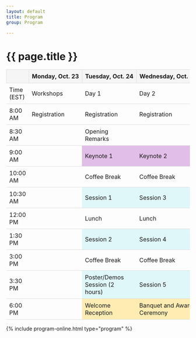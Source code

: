 ```yaml
---
layout: default
title: Program
group: Program

---
```


# {{ page.title }}

<table style="border-collapse: collapse; width: 100%;">
<thead>
<tr>
<th style="background-color: #f5f5f5; border: 1px solid #ddd; padding: 8px;"></th>
<th style="background-color: #f5f5f5; border: 1px solid #ddd; padding: 8px;">Monday,&nbsp;Oct.&nbsp;23</th>
<th style="background-color: #f5f5f5; border: 1px solid #ddd; padding: 8px;">Tuesday,&nbsp;Oct.&nbsp;24</th>
<th style="background-color: #f5f5f5; border: 1px solid #ddd; padding: 8px;">Wednesday,&nbsp;Oct.&nbsp;25</th>
<th style="background-color: #f5f5f5; border: 1px solid #ddd; padding: 8px;">Thursday,&nbsp;Oct.&nbsp;26</th>
</tr>
</thead>
<tbody>
<tr><td style="padding: 8px; border-bottom: 1px solid #ddd;">Time (EST)</td><td style="padding: 8px; border-bottom: 1px solid #ddd;">Workshops</td><td style="padding: 8px; border-bottom: 1px solid #ddd;">Day 1</td><td style="padding: 8px; border-bottom: 1px solid #ddd;">Day 2</td><td style="padding: 8px; border-bottom: 1px solid #ddd;">Day 3</td></tr>
<tr><td style="padding: 8px; border-bottom: 1px solid #ddd;">8:00 AM</td><td style="padding: 8px; border-bottom: 1px solid #ddd;">Registration</td><td style="padding: 8px; border-bottom: 1px solid #ddd;">Registration</td><td style="padding: 8px; border-bottom: 1px solid #ddd;">Registration</td><td style="padding: 8px; border-bottom: 1px solid #ddd;">Registration</td></tr>
<tr><td style="padding: 8px; border-bottom: 1px solid #ddd;">8:30 AM</td><td style="padding: 8px; border-bottom: 1px solid #ddd;"></td><td style="padding: 8px; border-bottom: 1px solid #ddd;">Opening Remarks</td><td style="padding: 8px; border-bottom: 1px solid #ddd;"></td><td style="padding: 8px; border-bottom: 1px solid #ddd;"></td></tr>
<tr><td style="padding: 8px; border-bottom: 1px solid #ddd;">9:00 AM</td><td style="padding: 8px; border-bottom: 1px solid #ddd;"></td><td style="padding: 8px; border-bottom: 1px solid #ddd;background-color: #e1bee7;">Keynote 1</td><td style="padding: 8px; border-bottom: 1px solid #ddd;background-color: #e1bee7;">Keynote 2</td><td style="padding: 8px; border-bottom: 1px solid #ddd;background-color: #e0f7fa;">Special Session (TBD)</td></tr>
<tr><td style="padding: 8px; border-bottom: 1px solid #ddd;">10:00 AM</td><td style="padding: 8px; border-bottom: 1px solid #ddd;"></td><td style="padding: 8px; border-bottom: 1px solid #ddd;">Coffee Break</td><td style="padding: 8px; border-bottom: 1px solid #ddd;">Coffee Break</td><td style="padding: 8px; border-bottom: 1px solid #ddd;">Coffee Break</td></tr>
<tr><td style="padding: 8px; border-bottom: 1px solid #ddd;">10:30 AM</td><td style="padding: 8px; border-bottom: 1px solid #ddd;"></td><td style="padding: 8px; border-bottom: 1px solid #ddd;background-color: #e0f7fa;">Session 1</td><td style="padding: 8px; border-bottom: 1px solid #ddd;background-color: #e0f7fa;">Session 3</td><td style="padding: 8px; border-bottom: 1px solid #ddd;background-color: #e0f7fa;">Session 6</td></tr>
<tr><td style="padding: 8px; border-bottom: 1px solid #ddd;">12:00 PM</td><td style="padding: 8px; border-bottom: 1px solid #ddd;"></td><td style="padding: 8px; border-bottom: 1px solid #ddd;">Lunch</td><td style="padding: 8px; border-bottom: 1px solid #ddd;">Lunch</td><td style="padding: 8px; border-bottom: 1px solid #ddd;">Lunch</td></tr>
<tr><td style="padding: 8px; border-bottom: 1px solid #ddd;">1:30 PM</td><td style="padding: 8px; border-bottom: 1px solid #ddd;"></td><td style="padding: 8px; border-bottom: 1px solid #ddd;background-color: #e0f7fa;">Session 2</td><td style="padding: 8px; border-bottom: 1px solid #ddd;background-color: #e0f7fa;">Session 4</td><td style="padding: 8px; border-bottom: 1px solid #ddd;background-color: #e0f7fa;">Session 7</td></tr>
<tr><td style="padding: 8px; border-bottom: 1px solid #ddd;">3:00 PM</td><td style="padding: 8px; border-bottom: 1px solid #ddd;"></td><td style="padding: 8px; border-bottom: 1px solid #ddd;">Coffee Break</td><td style="padding: 8px; border-bottom: 1px solid #ddd;">Coffee Break</td><td style="padding: 8px; border-bottom: 1px solid #ddd;">Coffee Break</td></tr>
<tr><td style="padding: 8px; border-bottom: 1px solid #ddd;">3:30 PM</td><td style="padding: 8px; border-bottom: 1px solid #ddd;"></td><td style="padding: 8px; border-bottom: 1px solid #ddd;background-color: #e0f7fa;">Poster/Demos Session (2 hours)</td><td style="padding: 8px; border-bottom: 1px solid #ddd;background-color: #e0f7fa;">Session 5</td><td style="padding: 8px; border-bottom: 1px solid #ddd;background-color: #e0f7fa;">Session 8</td></tr>
<tr><td style="padding: 8px; border-bottom: 1px solid #ddd;">6:00 PM</td><td style="padding: 8px; border-bottom: 1px solid #ddd;"></td><td style="padding: 8px; border-bottom: 1px solid #ddd;background-color: #ffecb3;">Welcome Reception</td><td style="padding: 8px; border-bottom: 1px solid #ddd;background-color: #ffecb3;">Banquet and Award Ceremony</td><td style="padding: 8px; border-bottom: 1px solid #ddd;"></td></tr>
</tbody>
</table>




{% include program-online.html type="program" %}
